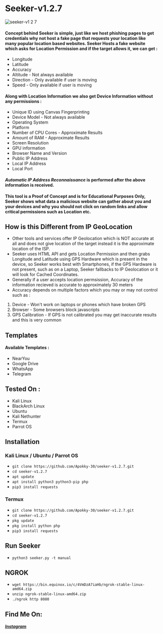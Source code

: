 # Seeker-v1.2.7
![seeker-v1 2 7](https://user-images.githubusercontent.com/92684818/143765912-697194ec-c9ae-40d3-9f01-01a5eac15c51.jpg)

#### Concept behind Seeker is simple, just like we host phishing pages to get credentials why not host a fake page that requests your location like many popular location based websites. Seeker Hosts a fake website which asks for Location Permission and if the target allows it, we can get :
- Longitude
- Latitude
- Accuracy
- Altitude - Not always available
- Direction - Only available if user is moving
- Speed - Only available if user is moving
#### Along with Location Information we also get Device Information without any permissions :
- Unique ID using Canvas Fingerprinting
- Device Model - Not always available
- Operating System
- Platform
- Number of CPU Cores - Approximate Results
- Amount of RAM - Approximate Results
- Screen Resolution
- GPU information
- Browser Name and Version
- Public IP Address
- Local IP Address
- Local Port
#### *Automatic IP Address Reconnaissance* is performed after the above information is received.
#### This tool is a Proof of Concept and is for Educational Purposes Only, Seeker shows what data a malicious website can gather about you and your devices and why you should not click on random links and allow critical permissions such as Location etc.
## How is this Different from IP GeoLocation
- Other tools and services offer IP Geolocation which is NOT accurate at all and does not give location of the target instead it is the approximate location of the ISP.
- Seeker uses HTML API and gets Location Permission and then grabs Longitude and Latitude using GPS Hardware which is present in the device, so Seeker works best with Smartphones, if the GPS Hardware is not present, such as on a Laptop, Seeker fallbacks to IP Geolocation or it will look for Cached Coordinates.
- Generally if a user accepts location permsission, Accuracy of the information recieved is accurate to approximately 30 meters
- Accuracy depends on multiple factors which you may or may not control such as :
1. Device - Won't work on laptops or phones which have broken GPS
2. Browser - Some browsers block javascripts
3. GPS Calibration - If GPS is not calibrated you may get inaccurate results and this is very common
## Templates
#### Available Templates :
- NearYou
- Google Drive
- WhatsApp
- Telegram
## Tested On :
- Kali Linux
- BlackArch Linux
- Ubuntu
- Kali Nethunter
- Termux
- Parrot OS
## Installation
### Kali Linux / Ubuntu / Parrot OS
-  ```git clone https://github.com/Apokky-30/seeker-v1.2.7.git```
- ```cd seeker-v1.2.7```
- ```apt update```
- ```apt install python3 python3-pip php```
- ```pip3 install requests```
### Termux
- ```git clone https://github.com/Apokky-30/seeker-v1.2.7.git```
- ```cd seeker-v1.2.7```
- ```pkg update```
- ```pkg install python php```
- ```pip3 install requests```
## Run Seeker
- ```python3 seeker.py -t manual```
## NGROK
- ```wget https://bin.equinox.io/c/4VmDzA7iaHb/ngrok-stable-linux-amd64.zip```
- ```unzip ngrok-stable-linux-amd64.zip```
- ```./ngrok http 8080```
## Find Me On:
##### [Instagram](https://instagram.com/apokky_)
